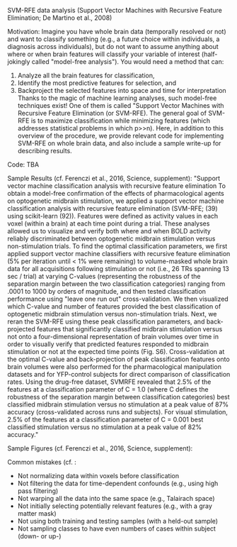 SVM-RFE data analysis (Support Vector Machines with Recursive Feature Elimination; De Martino et al., 2008)

Motivation: Imagine you have whole brain data (temporally resolved or not) and want to classify something (e.g., a future choice within individuals, a diagnosis across individuals), but do not want to assume anything about where or when brain features will classify your variable of interest (half-jokingly called "model-free analysis"). You would need a method that can: 
1) Analyze all the brain features for classification, 
2) Identify the most predictive features for selection, and 
3) Backproject the selected features into space and time for interpretation 
Thanks to the magic of machine learning analyses, such model-free techniques exist! One of them is called "Support Vector Machines with Recursive Feature Elimination (or SVM-RFE). The general goal of SVM-RFE is to maximize classification while minimizing features (which addresses statistical problems in which p>>n). Here, in addition to this overview of the procedure, we provide relevant code for implementing SVM-RFE on whole brain data, and also include a sample write-up for describing results. 

Code: 
TBA

Sample Results (cf. Ferenczi et al., 2016, Science, supplement): 
"Support vector machine classification analysis with recursive feature elimination
To obtain a model-free confirmation of the effects of pharmacological agents on optogenetic
midbrain stimulation, we applied a support vector machine classification analysis with recursive
feature elimination (SVM-RFE; (39) using scikit-learn (92)). Features were defined as activity
values in each voxel (within a brain) at each time point during a trial. These analyses allowed us
to visualize and verify both where and when BOLD activity reliably discriminated between
optogenetic midbrain stimulation versus non-stimulation trials. To find the optimal classification
parameters, we first applied support vector machine classifiers with recursive feature
elimination (5% per iteration until < 1% were remaining) to volume-masked whole brain data for
all acquisitions following stimulation or not (i.e., 26 TRs spanning 13 sec / trial) at varying C-values
(representing the robustness of the separation margin between the two classification
categories) ranging from .0001 to 1000 by orders of magnitude, and then tested classification
performance using "leave one run out" cross-validation. We then visualized which C-value and
number of features provided the best classification of optogenetic midbrain stimulation versus
non-stimulation trials. Next, we reran the SVM-RFE using these peak classification parameters,
and back-projected features that significantly classified midbrain stimulation versus not onto a
four-dimensional representation of brain volumes over time in order to visually verify that
predicted features responded to midbrain stimulation or not at the expected time points (Fig. S6).
Cross-validation at the optimal C-value and back-projection of peak classification features onto
brain volumes were also performed for the pharmacological manipulation datasets and for YFP-control
subjects for direct comparison of classification rates. Using the drug-free dataset, SVMRFE
revealed that 2.5% of the features at a classification parameter of C = 1.0 (where C defines
the robustness of the separation margin between classification categories) best classified
midbrain stimulation versus no stimulation at a peak value of 87% accuracy (cross-validated
across runs and subjects). For visual stimulation, 2.5% of the features at a classification
parameter of C = 0.001 best classified stimulation versus no stimulation at a peak value of 82%
accuracy."

Sample Figures (cf. Ferenczi et al., 2016, Science, supplement): 



Common mistakes (cf. : 
* Not normalizing data within voxels before classification
* Not filtering the data for time-dependent confounds (e.g., using high pass filtering)
* Not warping all the data into the same space (e.g., Talairach space)
* Not initially selecting potentially relevant features (e.g., with a gray matter mask)
* Not using both training and testing samples (with a held-out sample)
* Not sampling classes to have even numbers of cases within subject (down- or up-)
